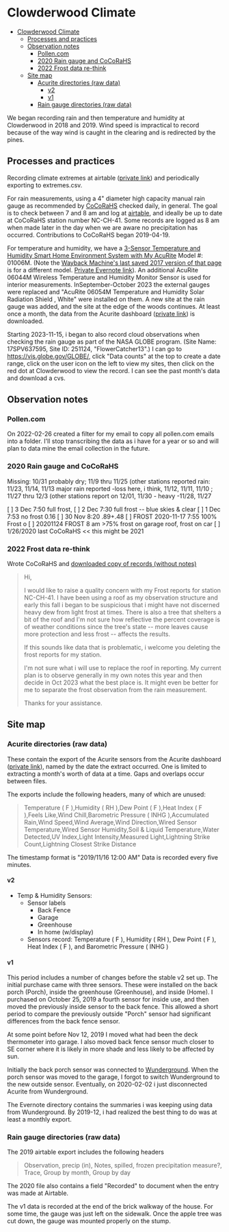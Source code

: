 # Clowderwood Climate

- [Clowderwood Climate](#clowderwood-climate)
  - [Processes and practices](#processes-and-practices)
  - [Observation notes](#observation-notes)
    - [Pollen.com](#pollencom)
    - [2020 Rain gauge and CoCoRaHS](#2020-rain-gauge-and-cocorahs)
    - [2022 Frost data re-think](#2022-frost-data-re-think)
  - [Site map](#site-map)
    - [Acurite directories (raw data)](#acurite-directories-raw-data)
      - [v2](#v2)
      - [v1](#v1)
    - [Rain gauge directories (raw data)](#rain-gauge-directories-raw-data)

We began recording rain and then temperature and humidity at Clowderwood in 2018 and 2019. Wind speed is impractical to record because of the way wind is caught in the clearing and is redirected by the pines.

## Processes and practices

Recording climate extremes at airtable ([private link](https://airtable.com/tblGdP3Iq4ST0KGyF/viwoJZrH9rx84CDb3?blocks=hide)) and periodically exporting to extremes.csv.

For rain measurements, using a 4" diameter high capacity manual rain gauge as recommended by [CoCoRaHS](https://www.cocorahs.org/) checked daily, in general. The goal is to check between 7 and 8 am and log at [airtable](https://airtable.com/shr0qeDlQyZvvLDNt), and ideally be up to date at CoCoRaHS station number NC-CH-41. Some records are logged as 8 am when made later in the day when we are aware no precipitation has occurred. Contributions to CoCoRaHS began 2019-04-19.

For temperature and humidity, we have a [3-Sensor Temperature and Humidity Smart Home Environment System with My AcuRite](https://www.acurite.com/environment-system-with-temperature-and-humidity-01059.html)
Model #: 01006M. (Note the [Wayback Machine's last saved 2017 version of that page](https://www.acurite.com/environment-system-with-temperature-and-humidity-01059.html) is for a different model. [Private Evernote link](https://www.evernote.com/shard/s6/nl/757910/f52ba591-3caa-4a91-a629-9fe7e0a55157/)). An additional AcuRite 06044M Wireless Temperature and Humidity Monitor Sensor is used for interior measurements. InSeptember-October 2023 the external gauges were replaced and "AcuRite 06054M Temperature and Humidity Solar Radiation Shield , White" were installed on them. A new site at the rain gauge was added, and the site at the edge of the woods continues. At least once a month, the data from the Acurite dashboard ([private link](https://www.myacurite.com/#/dashboard/922231)) is downloaded.

Starting 2023-11-15, i began to also record cloud observations when checking the rain gauge as part of the NASA GLOBE program. (Site Name: 17SPV637595, Site ID: 251124, "FlowerCatcher13".) I can go to <https://vis.globe.gov/GLOBE/>, click "Data counts" at the top to create a date range,  click on the user icon on the left to view my sites, then click on the red dot at Clowderwood to view the record. I can see the past month's data and download a cvs.

## Observation notes

### Pollen.com

On 2022-02-26 created a filter for my email to copy all pollen.com emails into a folder. I'll stop transcribing the data as i have for a year or so and will plan to data mine the email collection in the future.

### 2020 Rain gauge and CoCoRaHS

Missing: 10/31 probably dry; 11/9 thru 11/25 (other stations reported rain: 11/23, 11/14, 11/13 major rain reported -loss here, i think, 11/12, 11/11, 11/10 ; 11/27 thru 12/3 (other stations report on 12/01, 11/30 - heavy -11/28, 11/27

[ ] 3 Dec 7:50 full frost,
[ ] 2 Dec 7:30 full frost -- blue skies & clear
[ ] 1 Dec 7:53 no frost 0.16
[ ] 30 Nov 8:20 .89+.48
[ ] FROST 2020-11-17 7:55  100% Frost o
[ ] 20201124 FROST 8 am >75% frost on garage roof, frost on car
[ ] 1/26/2020 last CoCoRaHS << this might be 2021

### 2022 Frost data re-think

Wrote CoCoRaHS and [downloaded copy of records (without notes)](CoCoRaHSReports/rescue%20of%20frost%20data-Grid%20view.csv)

> Hi,
>
> I would like to raise a quality concern with my Frost reports for station NC-CH-41.  I have been using a roof as my observation structure and early this fall i began to be suspicious that i might have not discerned heavy dew from light frost at times. There is also a tree that shelters a bit of the roof and I'm not sure how reflective the percent coverage is of weather conditions since the tree's state -- more leaves cause more protection and less frost -- affects the results.
>
> If this sounds like data that is problematic, i welcome you deleting the frost reports for my station.
>
> I'm not sure what i will use to replace the roof in reporting. My current plan is to observe generally in my own notes this year and then decide in Oct 2023 what the best place is. It might even be better for me to separate the frost observation from the rain measurement.
>
> Thanks for your assistance.

## Site map

### Acurite directories (raw data)

These contain the export of the Acurite sensors from the Acurite dashboard ([private link](https://www.myacurite.com/#/dashboard/922231)), named by the date the extract occurred. One is limited to extracting a month's worth of data at a time. Gaps and overlaps occur between files.

The exports include the following headers, many of which are unused:

> Temperature ( F ),Humidity ( RH ),Dew Point ( F ),Heat Index ( F ),Feels Like,Wind Chill,Barometric Pressure ( INHG ),Accumulated Rain,Wind Speed,Wind Average,Wind Direction,Wired Sensor Temperature,Wired Sensor Humidity,Soil & Liquid Temperature,Water Detected,UV Index,Light Intensity,Measured Light,Lightning Strike Count,Lightning Closest Strike Distance

The timestamp format is "2019/11/16 12:00 AM"  Data is recorded every five minutes.

#### v2

- Temp & Humidity Sensors:
  - Sensor labels  
    - Back Fence
    - Garage
    - Greenhouse
    - In home  (w/display)
  - Sensors record: Temperature ( F ), Humidity ( RH ), Dew Point ( F ), Heat Index ( F ), and Barometric Pressure ( INHG )

#### v1

This period includes a number of changes before the stable v2 set up. The initial purchase came with three sensors. These were installed on the back porch (Porch), inside the greenhouse (Greenhouse), and inside (Home).  I purchased  on October 25, 2019 a fourth sensor for inside use, and then moved the previously inside sensor to the back fence. This allowed a short period to compare the previously outside "Porch" sensor had significant differences from the back fence sensor.

At some point before Nov 12, 2019 I moved what had been the deck thermometer into garage. I also moved back fence sensor much closer to SE corner where it is likely in more shade and less likely to be affected by sun.

Initially the back porch sensor was connected to [Wunderground](https://www.wunderground.com/dashboard/pws/KNCPITTS52/graph/2019-08-31/2019-08-31/monthly). When the porch sensor was moved to the garage, I forgot to switch Wunderground to the new outside sensor. Eventually, on 2020-02-02 i just disconnected Acurite from Wunderground.

The Evernote directory contains the summaries i was keeping using data from Wunderground. By 2019-12, i had realized the best thing to do was at least a monthly export.

### Rain gauge directories (raw data)

The 2019 airtable export includes the following headers
> Observation, precip (in), Notes, spilled, frozen precipitation measure?, Trace, Group by month, Group by day

The 2020 file also contains a field "Recorded" to document when the entry was made at Airtable.

The v1 data is recorded at the end of the brick walkway of the house. For some time, the gauge was just left on the sidewalk. Once the apple tree was cut down, the gauge was mounted properly on the stump.
